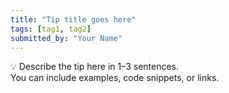 ```yaml
---
title: "Tip title goes here"
tags: [tag1, tag2]
submitted_by: "Your Name"
---
```


💡 Describe the tip here in 1–3 sentences.  
You can include examples, code snippets, or links.
